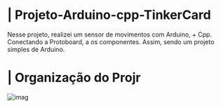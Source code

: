 # | Projeto-Arduino-cpp-TinkerCard
 
  Nesse projeto, realizei um sensor de movimentos com Arduino, + Cpp. Conectando a Protoboard, a os componentes. Assim, sendo um projeto simples de Arduino.

# | Organização do Projr
  
![imag](https://github.com/user-attachments/assets/a318b6ee-bb10-40b8-add4-95fb8471fec1)
